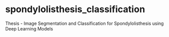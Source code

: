 # spondylolisthesis_classification
Thesis - Image Segmentation and Classification for Spondylolisthesis using Deep Learning Models
